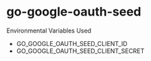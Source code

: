 # go-google-oauth-seed

Environmental Variables Used
  - GO_GOOGLE_OAUTH_SEED_CLIENT_ID
  - GO_GOOGLE_OAUTH_SEED_CLIENT_SECRET
